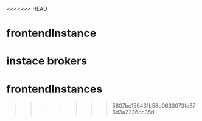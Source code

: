 <<<<<<< HEAD
# frontendInstance
instace brokers
=======
# frontendInstances
>>>>>>> 5807bc156431b58d0633073fd876d3a2236dc35d
